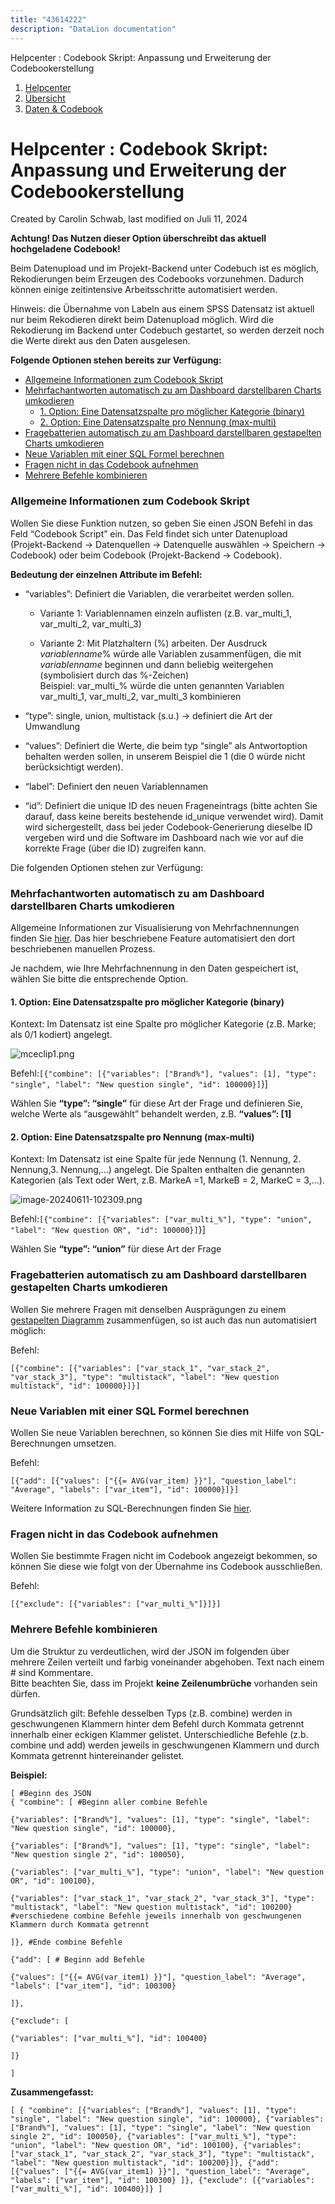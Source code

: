 ```yaml
---
title: "43614222"
description: "DataLion documentation"
---
```


Helpcenter : Codebook Skript: Anpassung und Erweiterung der Codebookerstellung  

1.  [Helpcenter](index.html)
2.  [Übersicht](2982609.html)
3.  [Daten & Codebook](3440667.html)

# Helpcenter : Codebook Skript: Anpassung und Erweiterung der Codebookerstellung

Created by Carolin Schwab, last modified on Juli 11, 2024

**Achtung! Das Nutzen dieser Option überschreibt das aktuell hochgeladene Codebook!**

Beim Datenupload und im Projekt-Backend unter Codebuch ist es möglich, Rekodierungen beim Erzeugen des Codebooks vorzunehmen. Dadurch können einige zeitintensive Arbeitsschritte automatisiert werden.  

Hinweis: die Übernahme von Labeln aus einem SPSS Datensatz ist aktuell nur beim Rekodieren direkt beim Datenupload möglich. Wird die Rekodierung im Backend unter Codebuch gestartet, so werden derzeit noch die Werte direkt aus den Daten ausgelesen.

**Folgende Optionen stehen bereits zur Verfügung:**

-   [Allgemeine Informationen zum Codebook Skript](#CodebookSkript:AnpassungundErweiterungderCodebookerstellung-AllgemeineInformationenzumCodebookSkript)
-   [Mehrfachantworten automatisch zu am Dashboard darstellbaren Charts umkodieren](#CodebookSkript:AnpassungundErweiterungderCodebookerstellung-MehrfachantwortenautomatischzuamDashboarddarstellbarenChartsumkodieren)
    -   [1\. Option: Eine Datensatzspalte pro möglicher Kategorie (binary)](#CodebookSkript:AnpassungundErweiterungderCodebookerstellung-1.Option:EineDatensatzspaltepromöglicherKategorie\(binary\))
    -   [2\. Option: Eine Datensatzspalte pro Nennung (max-multi)](#CodebookSkript:AnpassungundErweiterungderCodebookerstellung-2.Option:EineDatensatzspalteproNennung\(max-multi\))
-   [Fragebatterien automatisch zu am Dashboard darstellbaren gestapelten Charts umkodieren](#CodebookSkript:AnpassungundErweiterungderCodebookerstellung-FragebatterienautomatischzuamDashboarddarstellbarengestapeltenChartsumkodieren)
-   [Neue Variablen mit einer SQL Formel berechnen](#CodebookSkript:AnpassungundErweiterungderCodebookerstellung-NeueVariablenmiteinerSQLFormelberechnen)
-   [Fragen nicht in das Codebook aufnehmen](#CodebookSkript:AnpassungundErweiterungderCodebookerstellung-FragennichtindasCodebookaufnehmen)
-   [Mehrere Befehle kombinieren](#CodebookSkript:AnpassungundErweiterungderCodebookerstellung-MehrereBefehlekombinieren)

### Allgemeine Informationen zum Codebook Skript

Wollen Sie diese Funktion nutzen, so geben Sie einen JSON Befehl in das Feld “Codebook Script” ein. Das Feld findet sich unter Datenupload (Projekt-Backend → Datenquellen → Datenquelle auswählen → Speichern → Codebook) oder beim Codebook (Projekt-Backend → Codebook).

**Bedeutung der einzelnen Attribute im Befehl:**

-   “variables”: Definiert die Variablen, die verarbeitet werden sollen.
    
    -   Variante 1: Variablennamen einzeln auflisten (z.B. var\_multi\_1, var\_multi\_2, var\_multi\_3)
        
    -   Variante 2: Mit Platzhaltern (%) arbeiten. Der Ausdruck *variablenname*% würde alle Variablen zusammenfügen, die mit *variablenname* beginnen und dann beliebig weitergehen (symbolisiert durch das %-Zeichen)  
        Beispiel: var\_multi\_% würde die unten genannten Variablen var\_multi\_1, var\_multi\_2, var\_multi\_3 kombinieren
        
-   “type”: single, union, multistack (s.u.) → definiert die Art der Umwandlung
    
-   “values”: Definiert die Werte, die beim typ “single” als Antwortoption behalten werden sollen, in unserem Beispiel die 1 (die 0 würde nicht berücksichtigt werden).
    
-   “label”: Definiert den neuen Variablennamen
    
-   “id”: Definiert die unique ID des neuen Frageneintrags (bitte achten Sie darauf, dass keine bereits bestehende id\_unique verwendet wird). Damit wird sichergestellt, dass bei jeder Codebook-Generierung dieselbe ID vergeben wird und die Software im Dashboard nach wie vor auf die korrekte Frage (über die ID) zugreifen kann.
    

Die folgenden Optionen stehen zur Verfügung:

### Mehrfachantworten automatisch zu am Dashboard darstellbaren Charts umkodieren

Allgemeine Informationen zur Visualisierung von Mehrfachnennungen finden Sie [hier](10879004.html). Das hier beschriebene Feature automatisiert den dort beschriebenen manuellen Prozess.  

Je nachdem, wie Ihre Mehrfachnennung in den Daten gespeichert ist, wählen Sie bitte die entsprechende Option.

#### 1\. Option: Eine Datensatzspalte pro möglicher Kategorie (binary)

Kontext: Im Datensatz ist eine Spalte pro möglicher Kategorie (z.B. Marke; als 0/1 kodiert) angelegt. 

![mceclip1.png](/img/52887557.png?width=760)

Befehl:`[{"combine": [{"variables": ["Brand%"], "values": [1], "type": "single", "label": "New question single", "id": 100000}]`}]

Wählen Sie **“type”: “single”** für diese Art der Frage und definieren Sie, welche Werte als “ausgewählt” behandelt werden, z.B. **“values”: \[1\]**

#### 2\. Option: Eine Datensatzspalte pro Nennung (max-multi)

Kontext: Im Datensatz ist eine Spalte für jede Nennung (1. Nennung, 2. Nennung,3. Nennung,...) angelegt. Die Spalten enthalten die genannten Kategorien (als Text oder Wert, z.B. MarkeA =1, MarkeB = 2, MarkeC = 3,...).

![image-20240611-102309.png](/img/43581467.png?width=513)

Befehl:`[{"combine": [{"variables": ["var_multi_%"], "type": "union", "label": "New question OR", "id": 100000}]`}]

Wählen Sie **“type”: “union”** für diese Art der Frage

### Fragebatterien automatisch zu am Dashboard darstellbaren gestapelten Charts umkodieren

Wollen Sie mehrere Fragen mit denselben Ausprägungen zu einem [gestapelten Diagramm](8126487.html) zusammenfügen, so ist auch das nun automatisiert möglich:

Befehl:

```
[{"combine": [{"variables": ["var_stack_1", "var_stack_2", "var_stack_3"], "type": "multistack", "label": "New question multistack", "id": 100000}]}]
```

### Neue Variablen mit einer SQL Formel berechnen

Wollen Sie neue Variablen berechnen, so können Sie dies mit Hilfe von SQL-Berechnungen umsetzen.  
  
Befehl:

```
[{"add": [{"values": ["{{= AVG(var_item) }}"], "question_label": "Average", "labels": ["var_item"], "id": 100000}]}]
```

Weitere Information zu SQL-Berechnungen finden Sie [hier](https://datalion.atlassian.net/wiki/spaces/DC/pages/3473604).

### Fragen nicht in das Codebook aufnehmen

Wollen Sie bestimmte Fragen nicht im Codebook angezeigt bekommen, so können Sie diese wie folgt von der Übernahme ins Codebook ausschließen.  
  
Befehl:
```
[{"exclude": [{"variables": ["var_multi_%"]}]}]
```

### Mehrere Befehle kombinieren

Um die Struktur zu verdeutlichen, wird der JSON im folgenden über mehrere Zeilen verteilt und farbig voneinander abgehoben. Text nach einem # sind Kommentare.  
Bitte beachten Sie, dass im Projekt **keine Zeilenumbrüche** vorhanden sein dürfen.

Grundsätzlich gilt: Befehle desselben Typs (z.B. combine) werden in geschwungenen Klammern hinter dem Befehl durch Kommata getrennt innerhalb einer eckigen Klammer gelistet. Unterschiedliche Befehle (z.b. combine und add) werden jeweils in geschwungenen Klammern und durch Kommata getrennt hintereinander gelistet.

**Beispiel:**

```
[ #Beginn des JSON
{ "combine": [ #Beginn aller combine Befehle

{"variables": ["Brand%"], "values": [1], "type": "single", "label": "New question single", "id": 100000},

{"variables": ["Brand%"], "values": [1], "type": "single", "label": "New question single 2", "id": 100050},

{"variables": ["var_multi_%"], "type": "union", "label": "New question OR", "id": 100100},

{"variables": ["var_stack_1", "var_stack_2", "var_stack_3"], "type": "multistack", "label": "New question multistack", "id": 100200} #verschiedene combine Befehle jeweils innerhalb von geschwungenen Klammern durch Kommata getrennt

]}, #Ende combine Befehle

{"add": [ # Beginn add Befehle

{"values": ["{{= AVG(var_item1) }}"], "question_label": "Average", "labels": ["var_item"], "id": 100300}

]},

{"exclude": [

{"variables": ["var_multi_%"], "id": 100400}

]}

]
```
  
**Zusammengefasst:**

```
[ { "combine": [{"variables": ["Brand%"], "values": [1], "type": "single", "label": "New question single", "id": 100000}, {"variables": ["Brand%"], "values": [1], "type": "single", "label": "New question single 2", "id": 100050}, {"variables": ["var_multi_%"], "type": "union", "label": "New question OR", "id": 100100}, {"variables": ["var_stack_1", "var_stack_2", "var_stack_3"], "type": "multistack", "label": "New question multistack", "id": 100200}]}, {"add": [{"values": ["{{= AVG(var_item1) }}"], "question_label": "Average", "labels": ["var_item"], "id": 100300} ]}, {"exclude": [{"variables": ["var_multi_%"], "id": 100400}]} ]
```
